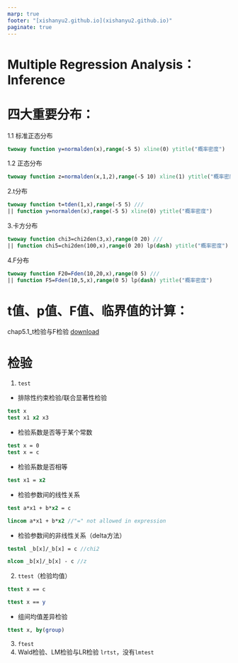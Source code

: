 ```yaml
---
marp: true
footer: "[xishanyu2.github.io](xishanyu2.github.io)"
paginate: true
---
```

# Multiple Regression Analysis：Inference


# 四大重要分布：

1.1 标准正态分布
```stata
twoway function y=normalden(x),range(-5 5) xline(0) ytitle("概率密度")
```

1.2 正态分布
```stata
twoway function z=normalden(x,1,2),range(-5 10) xline(1) ytitle("概率密度")
```

2.t分布
```stata
twoway function t=tden(1,x),range(-5 5) ///
|| function y=normalden(x),range(-5 5) xline(0) ytitle("概率密度")
```

3.卡方分布
```stata
twoway function chi3=chi2den(3,x),range(0 20) ///
|| function chi5=chi2den(100,x),range(0 20) lp(dash) ytitle("概率密度")
```

4.F分布
```stata
twoway function F20=Fden(10,20,x),range(0 5) ///
|| function F5=Fden(10,5,x),range(0 5) lp(dash) ytitle("概率密度")
```
# t值、p值、F值、临界值的计算：

chap5.1_t检验与F检验 [download]()
# 检验
1. `test`
- 排除性约束检验/联合显著性检验
```stata
test x
test x1 x2 x3
```

- 检验系数是否等于某个常数
```stata
test x = 0
test x = c
```

- 检验系数是否相等
```stata
test x1 = x2
```

- 检验参数间的线性关系
```stata
test a*x1 + b*x2 = c
```

```stata
lincom a*x1 + b*x2 //"=" not allowed in expression
```

- 检验参数间的非线性关系（delta方法）
```stata
testnl _b[x]/_b[x] = c //chi2
```

```stata
nlcom _b[x]/_b[x] - c //z
```

2. `ttest`（检验均值）
```stata
ttest x == c
```

```stata
ttest x == y
```

- 组间均值差异检验
```stata
ttest x, by(group)
```

3. `ftest`
4. Wald检验、LM检验与LR检验
`lrtst`，没有`lmtest`
